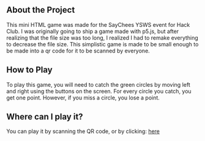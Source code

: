 ## About the Project
This mini HTML game was made for the SayChees YSWS event for Hack Club. I was originally going to ship a game made with p5.js, but after realizing that the file size was too long,
I realized I had to remake everything to decrease the file size. This simplistic game is made to be small enough to be made into a qr code for it to be scanned by everyone. 

## How to Play
To play this game, you will need to catch the green circles by moving left and right using the buttons on the screen. For every circle you catch, you get one point. However, if you miss
a circle, you lose a point. 

## Where can I play it?

You can play it by scanning the QR code, or by clicking: [here](google.com)
